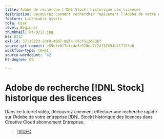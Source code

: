 ```yaml
---
title: Adobe de recherche [!DNL Stock] historique des licences
description: Découvrez comment rechercher rapidement l’Adobe de votre entreprise [!DNL Stock] historique des licences dans Creative Cloud abonnement Entreprise
feature: Licensable Assets
role: User
level: Beginner
thumbnail: kt-8212.jpg
kt: 8212
exl-id: 37115223-2df8-40d7-88f4-c9cfa12e63bf
source-git-commit: e39efe0f7afc4e3e970ea7f2df57b51bf17123a6
workflow-type: tm+mt
source-wordcount: '42'
ht-degree: 0%

---
```


# Adobe de recherche [!DNL Stock] historique des licences

Dans ce tutoriel vidéo, découvrez comment effectuer une recherche rapide sur l’Adobe de votre entreprise [!DNL Stock] historique des licences dans Creative Cloud abonnement Entreprise.

>[!VIDEO](https://video.tv.adobe.com/v/335327?hidetitle=true)
